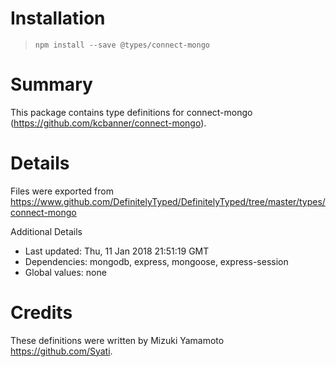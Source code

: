 # Installation
> `npm install --save @types/connect-mongo`

# Summary
This package contains type definitions for connect-mongo (https://github.com/kcbanner/connect-mongo).

# Details
Files were exported from https://www.github.com/DefinitelyTyped/DefinitelyTyped/tree/master/types/connect-mongo

Additional Details
 * Last updated: Thu, 11 Jan 2018 21:51:19 GMT
 * Dependencies: mongodb, express, mongoose, express-session
 * Global values: none

# Credits
These definitions were written by Mizuki Yamamoto <https://github.com/Syati>.
